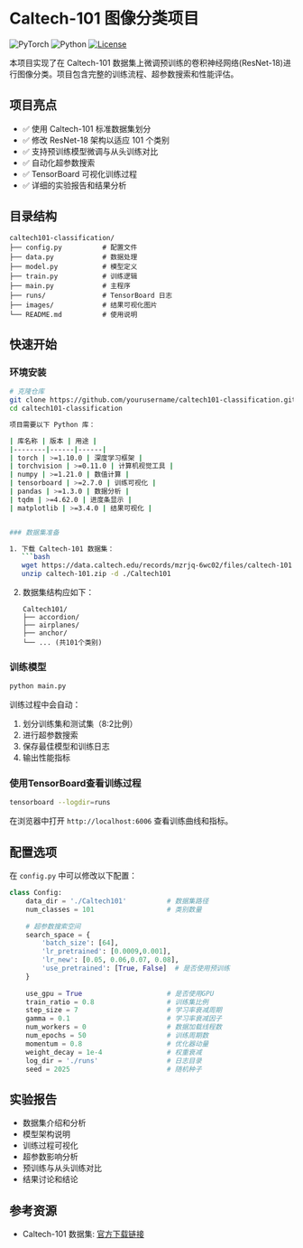 # Caltech-101 图像分类项目

![PyTorch](https://img.shields.io/badge/PyTorch-%23EE4C2C.svg?style=flat&logo=PyTorch&logoColor=white)
![Python](https://img.shields.io/badge/python-3.7%2B-blue)
[![License](https://img.shields.io/badge/license-MIT-green)](LICENSE)

本项目实现了在 Caltech-101 数据集上微调预训练的卷积神经网络(ResNet-18)进行图像分类。项目包含完整的训练流程、超参数搜索和性能评估。

## 项目亮点

- ✅ 使用 Caltech-101 标准数据集划分
- ✅ 修改 ResNet-18 架构以适应 101 个类别
- ✅ 支持预训练模型微调与从头训练对比
- ✅ 自动化超参数搜索
- ✅ TensorBoard 可视化训练过程
- ✅ 详细的实验报告和结果分析

## 目录结构

```
caltech101-classification/
├── config.py          # 配置文件
├── data.py            # 数据处理
├── model.py           # 模型定义
├── train.py           # 训练逻辑
├── main.py            # 主程序
├── runs/              # TensorBoard 日志
├── images/            # 结果可视化图片
└── README.md          # 使用说明
```

## 快速开始

### 环境安装

```bash
# 克隆仓库
git clone https://github.com/yourusername/caltech101-classification.git
cd caltech101-classification

项目需要以下 Python 库：

| 库名称 | 版本 | 用途 |
|--------|------|------|
| torch | >=1.10.0 | 深度学习框架 |
| torchvision | >=0.11.0 | 计算机视觉工具 |
| numpy | >=1.21.0 | 数值计算 |
| tensorboard | >=2.7.0 | 训练可视化 |
| pandas | >=1.3.0 | 数据分析 |
| tqdm | >=4.62.0 | 进度条显示 |
| matplotlib | >=3.4.0 | 结果可视化 |


### 数据集准备

1. 下载 Caltech-101 数据集：
   ```bash
   wget https://data.caltech.edu/records/mzrjq-6wc02/files/caltech-101.zip
   unzip caltech-101.zip -d ./Caltech101
   ```

2. 数据集结构应如下：
   ```
   Caltech101/
   ├── accordion/
   ├── airplanes/
   ├── anchor/
   └── ... (共101个类别)
   ```

### 训练模型

```bash
python main.py
```

训练过程中会自动：
1. 划分训练集和测试集（8:2比例）
2. 进行超参数搜索
3. 保存最佳模型和训练日志
4. 输出性能指标

### 使用TensorBoard查看训练过程

```bash
tensorboard --logdir=runs
```

在浏览器中打开 `http://localhost:6006` 查看训练曲线和指标。

## 配置选项

在 `config.py` 中可以修改以下配置：

```python
class Config:
    data_dir = './Caltech101'          # 数据集路径
    num_classes = 101                  # 类别数量
    
    # 超参数搜索空间
    search_space = {
        'batch_size': [64],
        'lr_pretrained': [0.0009,0.001],
        'lr_new': [0.05, 0.06,0.07, 0.08],
        'use_pretrained': [True, False]  # 是否使用预训练
    }
    
    use_gpu = True                     # 是否使用GPU
    train_ratio = 0.8                  # 训练集比例
    step_size = 7                      # 学习率衰减周期
    gamma = 0.1                        # 学习率衰减因子
    num_workers = 0                    # 数据加载线程数
    num_epochs = 50                    # 训练周期数
    momentum = 0.8                     # 优化器动量
    weight_decay = 1e-4                # 权重衰减
    log_dir = './runs'                 # 日志目录
    seed = 2025                        # 随机种子
```

## 实验报告
- 数据集介绍和分析
- 模型架构说明
- 训练过程可视化
- 超参数影响分析
- 预训练与从头训练对比
- 结果讨论和结论

## 参考资源

- Caltech-101 数据集: [官方下载链接](https://data.caltech.edu/records/mzrjq-6wc02)
